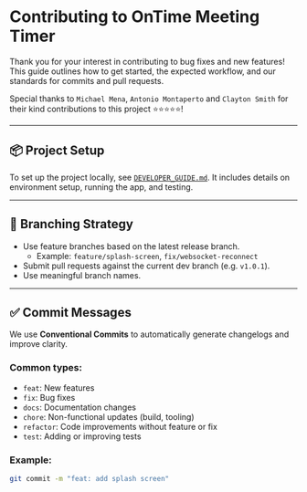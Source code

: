 # Contributing to OnTime Meeting Timer

Thank you for your interest in contributing to bug fixes and new features! This guide outlines how to get started, the expected workflow, and our standards for commits and pull requests.

Special thanks to `Michael Mena`, `Antonio Montaperto` and `Clayton Smith` for their kind contributions to this project ⭐⭐⭐⭐⭐!

---

## 📦 Project Setup

To set up the project locally, see  [`DEVELOPER_GUIDE.md`](https://github.com/berba-q/meeting_timer/blob/v1.0.0/DEVELOPER_GUIDE.md). It includes details on environment setup, running the app, and testing.

---

## 🔄 Branching Strategy

- Use feature branches based on the latest release branch.
  - Example: `feature/splash-screen`, `fix/websocket-reconnect`
- Submit pull requests against the current dev branch (e.g. `v1.0.1`).
- Use meaningful branch names.

---

## ✅ Commit Messages

We use **Conventional Commits** to automatically generate changelogs and improve clarity.

### Common types:
- `feat`: New features
- `fix`: Bug fixes
- `docs`: Documentation changes
- `chore`: Non-functional updates (build, tooling)
- `refactor`: Code improvements without feature or fix
- `test`: Adding or improving tests

### Example:
```bash
git commit -m "feat: add splash screen"
